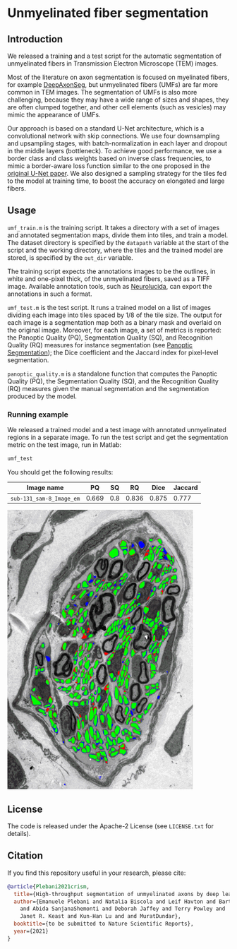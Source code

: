 # Unmyelinated fiber segmentation

## Introduction

We released a training and a test script for the automatic segmentation of
unmyelinated fibers in Transmission Electron Microscope (TEM) images.

Most of the literature on axon segmentation is focused on myelinated fibers,
for example [DeepAxonSeg](https://www.nature.com/articles/s41598-018-22181-4),
but unmyelinated fibers (UMFs) are far more common in TEM images. The
segmentation of UMFs is also more challenging, because they may have a wide
range of sizes and shapes, they are often clumped together, and other cell
elements (such as vesicles) may mimic the appearance of UMFs.

Our approach is based on a standard U-Net architecture, which is a convolutional
network with skip connections. We use four downsampling and upsampling stages,
with batch-normalization in each layer and dropout in the middle layers
(bottleneck). To achieve good performance, we use a border class and class
weights based on inverse class frequencies, to mimic a border-aware loss
function similar to the one proposed in the
[original U-Net paper](https://arxiv.org/abs/1505.04597). We also designed a
sampling strategy for the tiles fed to the model at training time, to boost the
accuracy on elongated and large fibers.

## Usage

`umf_train.m` is the training script. It takes a directory with a set of images
and annotated segmentation maps, divide them into tiles, and train a model.
The dataset directory is specified by the `datapath` variable at the start of
the script and the working directory, where the tiles and the trained model are
stored, is specified by the `out_dir` variable.

The training script expects the annotations images to be the outlines, in white
and one-pixel thick, of the unmyelinated fibers, saved as a TIFF image.
Available annotation tools, such as
[Neurolucida](https://www.mbfbioscience.com/neurolucida), can export the
annotations in such a format.

`umf_test.m` is the test script. It runs a trained model on a list of images
dividing each image into tiles spaced by 1/8 of the tile size.
The output for each image is a segmentation map both as a binary mask and
overlaid on the original image. Moreover, for each image, a set of metrics is
reported: the Panoptic Quality (PQ), Segmentation Quality (SQ), and Recognition
Quality (RQ) measures for instance segmentation
(see [Panoptic Segmentation](https://arxiv.org/abs/1801.00868)); the Dice
coefficient and the Jaccard index for pixel-level segmentation.

`panoptic_quality.m` is a standalone function that computes the Panoptic
Quality (PQ), the Segmentation Quality (SQ), and the Recognition Quality (RQ)
measures given the manual segmentation and the segmentation produced by the
model.

### Running example

We released a trained model and a test image with annotated unmyelinated
regions in a separate image. To run the test script and get the segmentation
metric on the test image, run in Matlab:

```bash
umf_test
```

You should get the following results:

| **Image name**      | **PQ** | **SQ** | **RQ** | **Dice** | **Jaccard** |
| ----                | ----    | ----  | ----  | ----    | ----       |
| `sub-131_sam-8_Image_em` | 0.669   | 0.8   | 0.836 | 0.875  | 0.777    |

![Segmentation result](result.png)

## License

The code is released under the Apache-2 License (see `LICENSE.txt` for
details).

## Citation

If you find this repository useful in your research, please cite:

```bibtex
@article{Plebani2021crism,
  title={High-throughput segmentation of unmyelinated axons by deep learning},
  author={Emanuele Plebani and Natalia Biscola and Leif Havton and Bartek Rajwa
    and Abida SanjanaShemonti and Deborah Jaffey and Terry Powley and
    Janet R. Keast and Kun-Han Lu and and MuratDundar},
  booktitle={to be submitted to Nature Scientific Reports},
  year={2021}
}
```

